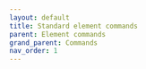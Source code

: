 ```yaml
---
layout: default
title: Standard element commands
parent: Element commands
grand_parent: Commands
nav_order: 1
---
```


